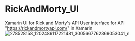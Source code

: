 # RickAndMorty_UI
Xamarin UI for Rick and Morty's API
User interface for API "https://rickandmortyapi.com/" in Xamarin
![278528158_1202486117221481_3005667762369053041_n](https://user-images.githubusercontent.com/11862160/164228098-d78829ad-8388-4de1-a789-649e153f5f9c.jpg)
